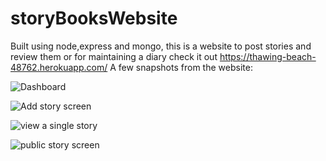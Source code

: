# storyBooksWebsite
Built using node,express and mongo, this is a website to post stories and review them or for maintaining a diary
check it out https://thawing-beach-48762.herokuapp.com/
A few snapshots from the website:

![Dashboard](https://i.ibb.co/0VXJDv3/pic2.png)

![Add story screen](https://i.ibb.co/jJ8pnwk/pic3.png)

![view a single story](https://i.ibb.co/qygzN7K/pic5.png)

![public story screen](https://i.ibb.co/cQV4Mm8/pic4.png)



